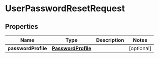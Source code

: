 
# UserPasswordResetRequest

## Properties
Name | Type | Description | Notes
------------ | ------------- | ------------- | -------------
**passwordProfile** | [**PasswordProfile**](PasswordProfile.md) |  |  [optional]



